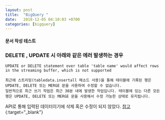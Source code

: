 ```yaml
---
layout: post
title:  "BigQuery "
date:   2018-12-05 04:10:03 +0700
categories: [bigquery]
---
```


#### 문서 작성 테스트

### DELETE , UPDATE 시 아래와 같은 에러 발생하는 경우 


```plain
UPDATE or DELETE statement over table 'table name' would affect rows in the streaming buffer, which is not supported
```
```
최근에 스트리밍(tabledata.insertall 메소드 사용)을 통해 테이블에 기록된 행은 UPDATE, DELETE 또는 MERGE 문을 사용하여 수정할 수 없습니다. 
일반적으로 최근 쓰기 작업은 최근 30분 내에 발생한 작업입니다. 테이블에 있는 다른 모든 행은 UPDATE, DELETE 또는 MERGE 문을 사용해서 수정 가능한 상태로 유지됩니다.
```
API로 통해 입력된 데이터이기에 삭제 혹은 수정이 되지 않았다. 
[참고](https://cloud.google.com/bigquery/docs/reference/standard-sql/data-manipulation-language#limitations){:target="_blank"}






